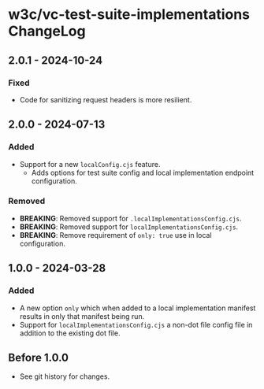 <!--
Copyright 2023 - 2024 Digital Bazaar, Inc.

SPDX-License-Identifier: BSD-3-Clause
-->

# w3c/vc-test-suite-implementations  ChangeLog

## 2.0.1 - 2024-10-24

### Fixed
- Code for sanitizing request headers is more resilient.

## 2.0.0 - 2024-07-13

### Added
- Support for a new `localConfig.cjs` feature.
  - Adds options for test suite config and local implementation endpoint configuration.

### Removed
- **BREAKING**: Removed support for `.localImplementationsConfig.cjs`.
- **BREAKING**: Removed support for `localImplementationsConfig.cjs`.
- **BREAKING**: Remove requirement of `only: true` use in local configuration.

## 1.0.0 - 2024-03-28

### Added
- A new option `only` which when added to a local implementation manifest results in only that manifest being run.
- Support for `localImplementationsConfig.cjs` a non-dot file config file in addition to the existing dot file.

## Before 1.0.0

- See git history for changes.
